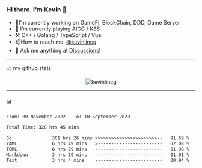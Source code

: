 ### Hi there. I'm Kevin 👋

- 🔭I’m currently working on GameFi, BlockChain, DDD, Game Server
- 🌱 I’m currently playing AIGC / K8S
-   :hammer_and_pick: C++ / Golang / TypeScript / Vue
- 📫How to reach me: [@kevinlincg](https://twitter.com/kevinlincg) 
-   :thought_balloon: Ask me anything at [Discussions](https://github.com/kevinlincg/kevinlincg/discussions/new)!

---

📈 my github stats

<p align="center"> <img src="https://github-readme-stats-ouuan.vercel.app/api?username=kevinlincg&theme=dark&show_icons=true&count_private=true" alt="kevinlincg" />

---

#### :bar_chart: 

<!--START_SECTION:waka-->

```txt
From: 09 November 2022 - To: 10 September 2023

Total Time: 328 hrs 45 mins

Go               301 hrs 26 mins >>>>>>>>>>>>>>>>>>>>>>>--   91.69 %
YAML             6 hrs 49 mins   >------------------------   02.08 %
TOML             6 hrs 29 mins   -------------------------   01.98 %
Markdown         3 hrs 19 mins   -------------------------   01.01 %
Text             3 hrs 4 mins    -------------------------   00.94 %
```

<!--END_SECTION:waka-->
